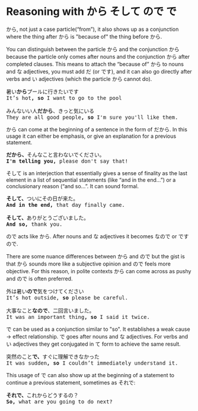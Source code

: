 # Reasoning with から そして ので で

から, not just a case particle(“from”), it also shows up as a conjunction where the thing after から is "because of" the thing before から. 

You can distinguish between the particle から and the conjunction から because the particle only comes after nouns and the conjunction から after completed clauses. This means to attach the “because of” から to nouns and な adjectives, you must add だ (or です), and it can also go directly after verbs and い adjectives (which the particle から cannot do).

<pre>
暑い<b>から</b>プールに行きたいです
It’s hot<b>, so</b> I want to go to the pool

みんないい人<b>だから</b>、きっと気にいる
They are all good people<b>, so</b> I'm sure you'll like them.
</pre>

から can come at the beginning of a sentence in the form of だから. In this usage it can either be emphasis, or give an explanation for a previous statement.

<pre>
<b>だから、</b>そんなこと言わないでください。
<b>I'm telling you,</b> please don't say that!
</pre>

そして is an interjection that essentially gives a sense of finality as the last element in a list of sequential statements (like “and in the end…”) or a conclusionary reason (“and so...”. It can sound formal.

<pre>
<b>そして、</b>ついにその日が来た。
<b>And in the end,</b> that day finally came.

<b>そして、</b>ありがとうございました。
<b>And so,</b> thank you.
</pre>

ので acts like から. After nouns and な adjectives it becomes なので or ですので. 

There are some nuance differences between から and ので but the gist is that から sounds more like a subjective opinion and ので feels more objective. For this reason, in polite contexts から can come across as pushy and ので is often preferred.

<pre>
外は暑い<b>ので</b>気をつけてください
It’s hot outside, <b>so</b> please be careful.

大事なこと<b>なので</b>、二回言いました。
It was an important thing<b>, so</b> I said it twice.
</pre>

で can be used as a conjunction similar to "so". It establishes a weak cause \-\> effect relationship. で goes after nouns and な adjectives. For verbs and い adjectives they get conjugated in て form to achieve the same result. 

<pre>
突然のこと<b>で、</b>すぐに理解できなかった
It was sudden<b>, so</b> I couldn’t immediately understand it.
</pre>

This usage of で can also show up at the beginning of a statement to continue a previous statement, sometimes as それで:

<pre>
<b>それで、</b>これからどうするの？  
<b>So,</b> what are you going to do next?
</pre>